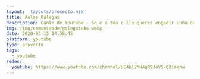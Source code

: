 ```yaml
---
layout: 'layouts/proxecto.njk'
title: Aulas Galegas
description: Canle de Youtube - Se é a túa e lle queres engadir unha descripción e etiquetas, ponte en contacto con nós.
img: /img/comunidade/galegotube.webp
date: 2020-03-15 14:58:45
platform: youtube
type: proxecto
tags:
  - youtube
redes:
  youtube: https://www.youtube.com/channel/UC4b12hNAgR9JoV5-QXiaenw
---
```


